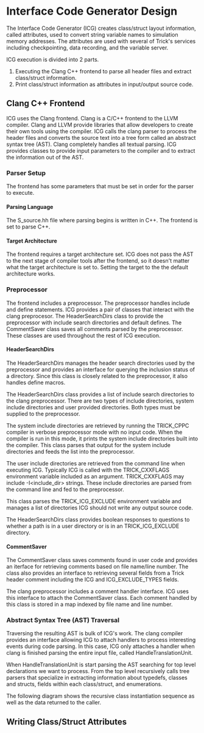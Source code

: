 # Interface Code Generator Design

The Interface Code Generator (ICG) creates class/struct layout information, called
attributes, used to convert string variable names to simulation memory
addresses.  The attributes are used with several of Trick's services
including checkpointing, data recording, and the variable server.

ICG execution is divided into 2 parts.

1. Executing the Clang C++ frontend to parse all header files and extract
   class/struct information.
1. Print class/struct information as attributes in input/output source code.

## Clang C++ Frontend

ICG uses the Clang frontend.  Clang is a C/C++ frontend to the LLVM compiler.
Clang and LLVM provide libraries that allow developers to create their own tools
using the compiler.  ICG calls the clang parser to process the header
files and converts the source text into a tree form called an abstract syntax tree
(AST).  Clang completely handles all textual parsing.  ICG provides classes to
provide input parameters to the compiler and to extract the information out of the
AST.

### Parser Setup

The frontend has some parameters that must be set in order for the parser to
execute.

#### Parsing Language

The S_source.hh file where parsing begins is written in C++.  The frontend is set to
parse C++.

#### Target Architecture

The frontend requires a target architecture set.  ICG does not pass the AST to the
next stage of compiler tools after the frontend, so it doesn't matter what the
target architecture is set to.  Setting the target to the the default architecture
works.

### Preprocessor

The frontend includes a preprocessor.  The preprocessor handles include and define
statements.  ICG provides a pair of classes that interact with the clang preprocesor.
The HeaderSearchDirs class to provide the preprocessor with include search
directories and default defines.  The CommentSaver class saves all comments parsed
by the preprocessor.  These classes are used throughout the rest of ICG execution.

#### HeaderSearchDirs

The HeaderSearchDirs manages the header search directories used by the preprocessor
and provides an interface for querying the inclusion status of a directory.  Since
this class is closely related to the preprocessor, it also handles define macros.

The HeaderSearchDirs class provides a list of include search directories to the
clang preprocessor.  There are two types of include directories, system include
directories and user provided directories.  Both types must be supplied to the
preprocessor.

The system include directories are retrieved by running the TRICK_CPPC compiler
in verbose preprocessor mode with no input code.  When the compiler is run
in this mode, it prints the system include directories built into the compiler.
This class parses that output for the system include directories and feeds the
list into the preprocessor.

The user include directories are retrieved from the command line when executing
ICG.  Typically ICG is called with the TRICK_CXXFLAGS environment variable
included as an argument.  TRICK_CXXFLAGS may include -I<include_dir> strings.
These include directories are parsed from the command line and fed to the
preprocessor.

This class parses the TRICK_ICG_EXCLUDE environment variable and manages a list
of directories ICG should not write any output source code.

The HeaderSearchDirs class provides boolean responses to questions to whether a
path is in a user directory or is in an TRICK_ICG_EXCLUDE directory.

#### CommentSaver

The CommentSaver class saves comments found in user code and provides an iterface
for retrieving comments based on file name/line number.  The class also provides
an interface to retrieving several fields from a Trick header comment including
the ICG and ICG_EXCLUDE_TYPES fields.

The clang preprocessor includes a comment handler interface.  ICG uses
this interface to attach the CommentSaver class.  Each comment handled by this
class is stored in a map indexed by file name and line number.

### Abstract Syntax Tree (AST) Traversal

Traversing the resulting AST is bulk of ICG's work.  The clang compiler provides
an interface allowing ICG to attach handlers to process interesting events during
code parsing.  In this case, ICG only attaches a handler when clang is finished
parsing the entire input file, called HandleTranslationUnit.

When HandleTranslationUnit is start parsing the AST searching for top level
declarations we want to process.  From the top level recursively calls
tree parsers that specialize in extracting information about typedefs,
classes and structs, fields within each class/struct, and enumerations.

The following diagram shows the recursive class instantiation sequence as well
as the data returned to the caller.

## Writing Class/Struct Attributes



